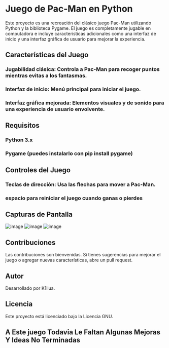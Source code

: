 # Juego de Pac-Man en Python
Este proyecto es una recreación del clásico juego Pac-Man utilizando Python y la biblioteca Pygame. El juego es completamente jugable en computadora e incluye características adicionales como una interfaz de inicio y una interfaz gráfica de usuario para mejorar la experiencia.

## Características del Juego
### Jugabilidad clásica: Controla a Pac-Man para recoger puntos mientras evitas a los fantasmas.
### Interfaz de inicio: Menú principal para iniciar el juego.
### Interfaz gráfica mejorada: Elementos visuales y de sonido para una experiencia de usuario envolvente.

## Requisitos
### Python 3.x
### Pygame (puedes instalarlo con pip install pygame)

## Controles del Juego
### Teclas de dirección: Usa las flechas para mover a Pac-Man.
### espacio para reiniciar el juego cuando ganas o pierdes

## Capturas de Pantalla
![image](https://github.com/user-attachments/assets/0d978f9b-7708-47b7-b9d6-6ea0c03e5732)
![image](https://github.com/user-attachments/assets/e37e1479-90e1-4e7f-bdb3-6193a1587548)
![image](https://github.com/user-attachments/assets/76bad6a0-eb75-470e-b4d1-c76737f2270f)


## Contribuciones
Las contribuciones son bienvenidas. Si tienes sugerencias para mejorar el juego o agregar nuevas características, abre un pull request.

## Autor
Desarrollado por K1llua.

## Licencia
Este proyecto está licenciado bajo la Licencia GNU.

## A Este juego Todavia Le Faltan Algunas Mejoras Y Ideas No Terminadas
